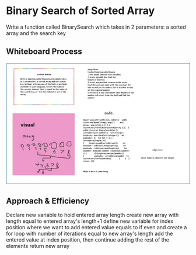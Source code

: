 # Binary Search of Sorted Array
Write a function called BinarySearch which takes in 2 parameters: a sorted array and the search key

## Whiteboard Process
![Image of Yaktocat](https://github.com/abdallahhamoury/data-structures-and-algorithms-/blob/main/code3/code3.jpg?raw=true)

## Approach & Efficiency
Declare new variable to hold entered array length create new array with length equal to entered array's length+1 define new variable for index position where we want to add entered value equals to if even and create a for loop with number of iterations equal to new array's length add the entered value at index position, then continue adding the rest of the elements return new array
